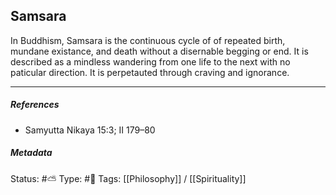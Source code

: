 ## Samsara

In Buddhism, Samsara is the continuous cycle of of repeated birth, mundane existance, and death without a disernable begging or end. It is described as a mindless wandering from one life to the next with no paticular direction. It is perpetauted through craving and ignorance.

___

##### References 

- Samyutta Nikaya 15:3; II 179–80

##### Metadata
Status: #⛅️ 
Type: #🔵 
Tags: [[Philosophy]] / [[Spirituality]]